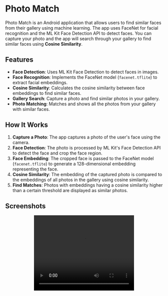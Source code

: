 # Photo Match

Photo Match is an Android application that allows users to find similar faces from their gallery using machine learning. The app uses FaceNet for facial recognition and the ML Kit Face Detection API to detect faces. You can capture your photo and the app will search through your gallery to find similar faces using **Cosine Similarity**.

## Features
- **Face Detection**: Uses ML Kit Face Detection to detect faces in images.
- **Face Recognition**: Implements the FaceNet model (`facenet.tflite`) to extract facial embeddings.
- **Cosine Similarity**: Calculates the cosine similarity between face embeddings to find similar faces.
- **Gallery Search**: Capture a photo and find similar photos in your gallery.
- **Photo Matching**: Matches and shows all the photos from your gallery with similar faces.
  
## How It Works

1. **Capture a Photo**: The app captures a photo of the user's face using the camera.
2. **Face Detection**: The photo is processed by ML Kit's Face Detection API to detect the face and crop the face region.
3. **Face Embedding**: The cropped face is passed to the FaceNet model (`facenet.tflite`) to generate a 128-dimensional embedding representing the face.
4. **Cosine Similarity**: The embedding of the captured photo is compared to the embeddings of all photos in the gallery using cosine similarity.
5. **Find Matches**: Photos with embeddings having a cosine similarity higher than a certain threshold are displayed as similar photos.


## Screenshots
<p align='center'>
  <video width="320" height="240" controls>
  <source src="https://firebasestorage.googleapis.com/v0/b/fir-demo-9e712.appspot.com/o/Screen_recording_20241228_123301.webm?alt=media&token=7766316a-1281-43fd-9375-515cbb242fba" type="video/webm">
</video>
</p>


